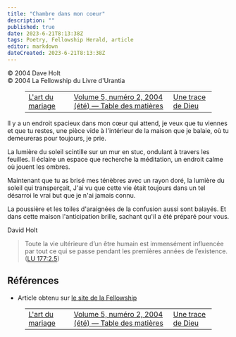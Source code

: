 ```yaml
---
title: "Chambre dans mon coeur"
description: ""
published: true
date: 2023-6-21T8:13:38Z
tags: Poetry, Fellowship Herald, article
editor: markdown
dateCreated: 2023-6-21T8:13:38Z
---
```


<p class="v-card v-sheet theme--light grey lighten-3 px-2">© 2004 Dave Holt<br>© 2004 La Fellowship du Livre d'Urantia</p>
<figure class="table chapter-navigator">
  <table>
    <tbody>
      <tr>
        <td>
        <a href="/fr/article/Arlene_and_Buck_Weimer/The_Art_of_Marriage">
          <span class="mdi mdi-arrow-left-drop-circle"></span><span class="pl-2">L'art du mariage</span>
        </a>
        </td>
        <td>
        <a href="/fr/index/articles_herald#volume-5-numéro-2-2004-été">
          <span class="mdi mdi-book-open-variant"></span><span class="pl-2">Volume 5, numéro 2, 2004 (été) — Table des matières</span>
        </a>
        </td>
        <td>
        <a href="/fr/article/Steven_Hecht/A_Trace_of_God">
          <span class="pr-2">Une trace de Dieu</span><span class="mdi mdi-arrow-right-drop-circle"></span>
        </a>
        </td>
      </tr>
    </tbody>
  </table>
</figure>




Il y a un endroit spacieux dans mon cœur qui attend, 
je veux que tu viennes et que tu restes,
une pièce vide à l'intérieur de la maison que je balaie, 
où tu demeureras pour toujours, je prie.

La lumière du soleil scintille sur un mur en stuc, 
ondulant à travers les feuilles.
Il éclaire un espace que recherche la méditation, 
un endroit calme où jouent les ombres.

Maintenant que tu as brisé mes ténèbres avec un rayon doré, 
la lumière du soleil qui transperçait,
J'ai vu que cette vie était toujours dans un tel désarroi 
le vrai but que je n'ai jamais connu.

La poussière et les toiles d'araignées de la confusion aussi
sont balayés.
Et dans cette maison l'anticipation brille,
sachant qu'il a été préparé pour vous.

David Holt

> Toute la vie ultérieure d’un être humain est immensément influencée par tout ce qui se passe pendant les premières années de l’existence. (<a id="a36_141"></a>[LU 177:2.5](/fr/The_Urantia_Book/177#p2_5))

## Références

- Article obtenu sur [le site de la Fellowship](https://urantia-book.org/archive/newsletters/herald/)



<figure class="table chapter-navigator">
  <table>
    <tbody>
      <tr>
        <td>
        <a href="/fr/article/Arlene_and_Buck_Weimer/The_Art_of_Marriage">
          <span class="mdi mdi-arrow-left-drop-circle"></span><span class="pl-2">L'art du mariage</span>
        </a>
        </td>
        <td>
        <a href="/fr/index/articles_herald#volume-5-numéro-2-2004-été">
          <span class="mdi mdi-book-open-variant"></span><span class="pl-2">Volume 5, numéro 2, 2004 (été) — Table des matières</span>
        </a>
        </td>
        <td>
        <a href="/fr/article/Steven_Hecht/A_Trace_of_God">
          <span class="pr-2">Une trace de Dieu</span><span class="mdi mdi-arrow-right-drop-circle"></span>
        </a>
        </td>
      </tr>
    </tbody>
  </table>
</figure>
